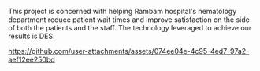 This project is concerned with helping Rambam hospital's hematology department reduce patient wait times and improve satisfaction on the side of both the patients and the staff. 
The technology leveraged to achieve our results is DES.


https://github.com/user-attachments/assets/074ee04e-4c95-4ed7-97a2-aef12ee250bd

